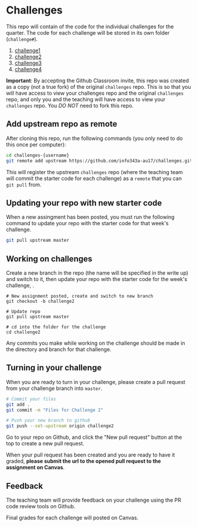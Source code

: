 # Challenges

This repo will contain of the code for the individual challenges for the quarter. The code for each challenge will be stored in its own folder (`challenge#`).

1. [challenge1](./challenge1/)
2. [challenge2](./challenge2/)
3. [challenge3](./challenge3/README/)
4. [challenge4](./challenge4/README/)

**Important**: By accepting the Github Classroom invite, this repo was created as a copy (not a true fork) of the original `challenges` repo. This is so that you will have access to view your challenges repo and the original `challenges` repo, and only you and the teaching will have access to view your `challenges` repo. You *DO NOT* need to fork this repo.

## Add upstream repo as remote

After cloning this repo, run the following commands (you only need to do this once per computer):

```bash
cd challenges-{username}
git remote add upstream https://github.com/info343a-au17/challenges.git
```

This will register the upstream `challenges` repo (where the teaching team will commit the starter code for each challenge) as a `remote` that you can `git pull` from.

## Updating your repo with new starter code

When a new assingment has been posted, you must run the following command to update your repo with the starter code for that week's challenge.

```bash
git pull upstream master
```

## Working on challenges

Create a new branch in the repo (the name will be specified in the write up) and switch to it, then update your repo with the starter code for the week's challenge, .

```
# New assignment posted, create and switch to new branch
git checkout -b challenge2

# Update repo
git pull upstream master

# cd into the folder for the challenge
cd challenge2
```

Any commits you make while working on the challenge should be made in the directory and branch for that challenge.

## Turning in your challenge

When you are ready to turn in your challenge, please create a pull request from your challenge branch into `master`.

```bash
# Commit your files
git add .
git commit -m "Files for Challenge 2"

# Push your new branch to github
git push --set-upstream origin challenge2
```

Go to your repo on Github, and click the "New pull request" button at the top to create a new pull request.

When your pull request has been created and you are ready to have it graded, **please submit the url to the opened pull request to the assignment on Canvas**.

## Feedback

The teaching team will provide feedback on your challenge using the PR code review tools on Github.

Final grades for each challenge will posted on Canvas.
